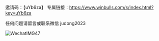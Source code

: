 邀请码：【uYb6za】
专属链接：https://www.winbulls.com/s/index.html?key=uYb6za

任何问题请留言或联系微信 judong2023

![WechatIMG47](https://github.com/user-attachments/assets/64cf80dc-30d9-4b72-8fd7-b361a7bb0df7)
